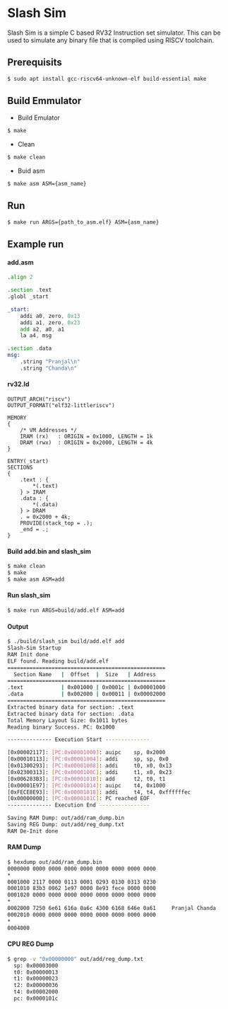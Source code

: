 # Slash Sim

Slash Sim is a simple C based RV32 Instruction set simulator. This can be used to simulate any binary file that is compiled using RISCV toolchain.

## Prerequisits
```sh
$ sudo apt install gcc-riscv64-unknown-elf build-essential make
```

## Build Emmulator
* Build Emulator
```sh
$ make
```
* Clean
```sh
$ make clean
```
* Buid asm
```sh
$ make asm ASM={asm_name}
```

## Run
```sh
$ make run ARGS={path_to_asm.elf} ASM={asm_name}
```

## Example run

#### add.asm
```asm
.align 2

.section .text
.globl _start

_start:
    addi a0, zero, 0x13
    addi a1, zero, 0x23
    add a2, a0, a1
    la a4, msg

.section .data
msg:
    .string "Pranjal\n"
    .string "Chanda\n"

```
#### rv32.ld
```ld
OUTPUT_ARCH("riscv")
OUTPUT_FORMAT("elf32-littleriscv")

MEMORY
{
	/* VM Addresses */
	IRAM (rx)	: ORIGIN = 0x1000, LENGTH = 1k
	DRAM (rwx)	: ORIGIN = 0x2000, LENGTH = 4k
}

ENTRY(_start)
SECTIONS
{
    .text : {
        *(.text)
    } > IRAM
    .data : {
        *(.data)
    } > DRAM
    . = 0x2000 + 4k;
    PROVIDE(stack_top = .);
    _end = .;
}

```
#### Build add.bin and slash_sim
```sh
$ make clean
$ make
$ make asm ASM=add
```
#### Run slash_sim
```sh
$ make run ARGS=build/add.elf ASM=add
```

#### Output
```sh
$ ./build/slash_sim build/add.elf add
Slash-Sim Startup
RAM Init done
ELF found. Reading build/add.elf
==================================================
  Section Name   |  Offset  |  Size   | Address
==================================================
.text            | 0x001000 | 0x0001c | 0x00001000
.data            | 0x002000 | 0x00011 | 0x00002000
==================================================
Extracted binary data for section: .text
Extracted binary data for section: .data
Total Memory Layout Size: 0x1011 bytes
Reading binary Success. PC: 0x1000

-------------- Execution Start --------------

[0x00002117]: [PC:0x00001000]: auipc    sp, 0x2000
[0x00010113]: [PC:0x00001004]: addi     sp, sp, 0x0
[0x01300293]: [PC:0x00001008]: addi     t0, x0, 0x13
[0x02300313]: [PC:0x0000100C]: addi     t1, x0, 0x23
[0x006283B3]: [PC:0x00001010]: add      t2, t0, t1
[0x00001E97]: [PC:0x00001014]: auipc    t4, 0x1000
[0xFECE8E93]: [PC:0x00001018]: addi     t4, t4, 0xffffffec
[0x00000000]: [PC:0x0000101C]: PC reached EOF
-------------- Execution End ----------------

Saving RAM Dump: out/add/ram_dump.bin
Saving REG Dump: out/add/reg_dump.txt
RAM De-Init done
```

#### RAM Dump
```sh
$ hexdump out/add/ram_dump.bin
0000000 0000 0000 0000 0000 0000 0000 0000 0000
*
0001000 2117 0000 0113 0001 0293 0130 0313 0230
0001010 83b3 0062 1e97 0000 8e93 fece 0000 0000
0001020 0000 0000 0000 0000 0000 0000 0000 0000
*
0002000 7250 6e61 616a 0a6c 4300 6168 646e 0a61     Pranjal Chanda
0002010 0000 0000 0000 0000 0000 0000 0000 0000
*
0004000
```

#### CPU REG Dump
```sh
$ grep -v "0x00000000" out/add/reg_dump.txt
  sp: 0x00003000
  t0: 0x00000013
  t1: 0x00000023
  t2: 0x00000036
  t4: 0x00002000
  pc: 0x0000101c

```

